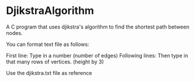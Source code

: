 # DjikstraAlgorithm
A C program that uses djikstra's algorithm to find the shortest path between nodes.

You can format text file as follows:

First line: Type in a number (number of edges)
Following lines: Then type in that many rows of vertices. (height by 3)

Use the djikstra.txt file as reference
